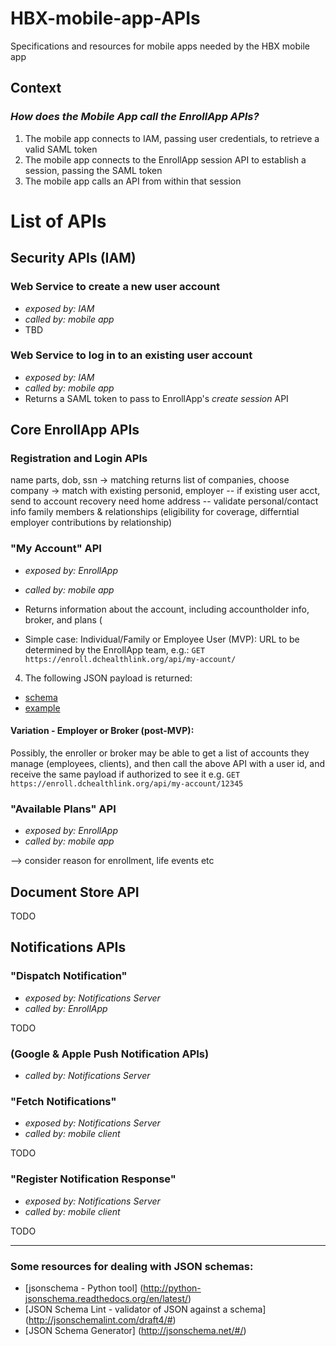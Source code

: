 # HBX-mobile-app-APIs
Specifications and resources for mobile apps needed by the HBX mobile app

## Context 
### _How does the Mobile App call the EnrollApp APIs?_
1. The mobile app connects to IAM, passing user credentials, to retrieve a valid SAML token
2. The mobile app connects to the EnrollApp session API to establish a session, passing the SAML token
3. The mobile app calls an API from within that session

# List of APIs

## Security APIs (IAM)

### Web Service to create a new user account
* *exposed by: IAM*
* *called by: mobile app*
* TBD
 
### Web Service to log in to an existing user account 
* *exposed by: IAM*
* *called by: mobile app*
* Returns a SAML token to pass to EnrollApp's _create session_ API

## Core EnrollApp APIs

### Registration and Login APIs
name parts, dob, ssn -> matching returns list of companies, choose company -> match with existing personid, employer
-- if existing user acct, send to account recovery
need home address -- validate personal/contact info
family members & relationships (eligibility for coverage, differntial employer contributions by relationship)


### "My Account" API 
 * *exposed by: EnrollApp*
 * *called by: mobile app*
 * Returns information about the account, including accountholder info, broker, and plans (

* Simple case: Individual/Family or Employee User (MVP):
URL to be determined by the EnrollApp team, e.g.: 
    `GET https://enroll.dchealthlink.org/api/my-account/`
4. The following JSON payload is returned:
  * [schema](enroll/my-account/response/schema.json)
  * [example](enroll/my-account/response/example.json)
  
#### Variation - Employer or Broker (post-MVP):

Possibly, the enroller or broker may be able to get a list of accounts they manage (employees, clients), and then call the above API with a user id, and receive the same payload if authorized to see it
e.g. `GET https://enroll.dchealthlink.org/api/my-account/12345`

### "Available Plans" API 
 * *exposed by: EnrollApp*
 * *called by: mobile app*
 
--> consider reason for enrollment, life events etc


## Document Store API
TODO 

## Notifications APIs

### "Dispatch Notification"
 * *exposed by: Notifications Server*
 * *called by: EnrollApp*

TODO

### (Google & Apple Push Notification APIs)
* *called by: Notifications Server*

### "Fetch Notifications" 
* *exposed by: Notifications Server* 
* *called by: mobile client*

TODO

### "Register Notification Response"  
* *exposed by: Notifications Server*
* *called by: mobile client*

TODO

******

### Some resources for dealing with JSON schemas:
* [jsonschema - Python tool] (http://python-jsonschema.readthedocs.org/en/latest/)
* [JSON Schema Lint - validator of JSON against a schema] (http://jsonschemalint.com/draft4/#)
* [JSON Schema Generator] (http://jsonschema.net/#/)

